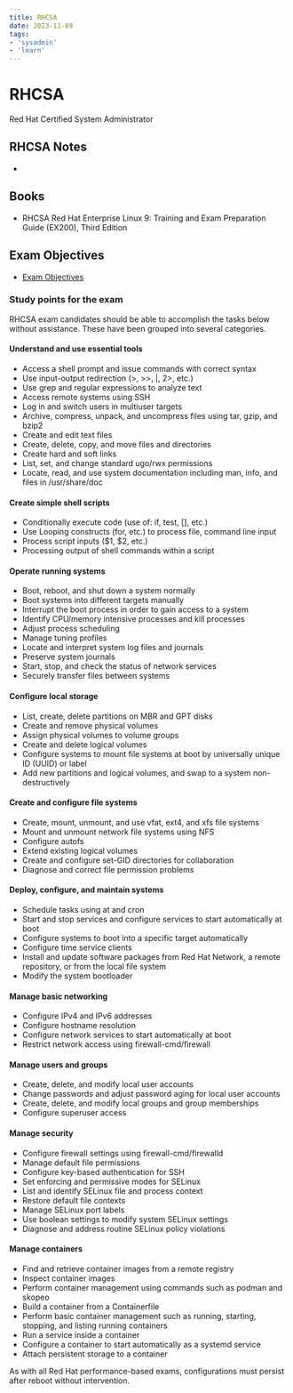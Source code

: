 ```yaml
---
title: RHCSA
date: 2023-11-09
tags:
- 'sysadmin'
- 'learn'
---
```


# RHCSA

Red Hat Certified System Administrator

## RHCSA Notes

* 

## Books

* RHCSA Red Hat Enterprise Linux 9: Training and Exam Preparation Guide (EX200), Third Edition

## Exam Objectives

* [Exam Objectives](https://www.redhat.com/en/services/training/ex200-red-hat-certified-system-administrator-rhcsa-exam?section=objectives)

### Study points for the exam

RHCSA exam candidates should be able to accomplish the tasks below without assistance. These have been grouped into several categories.

#### Understand and use essential tools

- Access a shell prompt and issue commands with correct syntax
- Use input-output redirection (>, >>, |, 2>, etc.)
- Use grep and regular expressions to analyze text
- Access remote systems using SSH
- Log in and switch users in multiuser targets
- Archive, compress, unpack, and uncompress files using tar, gzip, and bzip2
- Create and edit text files
- Create, delete, copy, and move files and directories
- Create hard and soft links
- List, set, and change standard ugo/rwx permissions
- Locate, read, and use system documentation including man, info, and files in /usr/share/doc

#### Create simple shell scripts

- Conditionally execute code (use of: if, test, [], etc.)
- Use Looping constructs (for, etc.) to process file, command line input
- Process script inputs ($1, $2, etc.)
- Processing output of shell commands within a script

#### Operate running systems

- Boot, reboot, and shut down a system normally
- Boot systems into different targets manually
- Interrupt the boot process in order to gain access to a system
- Identify CPU/memory intensive processes and kill processes
- Adjust process scheduling
- Manage tuning profiles
- Locate and interpret system log files and journals
- Preserve system journals
- Start, stop, and check the status of network services
- Securely transfer files between systems

#### Configure local storage

- List, create, delete partitions on MBR and GPT disks
- Create and remove physical volumes
- Assign physical volumes to volume groups
- Create and delete logical volumes
- Configure systems to mount file systems at boot by universally unique ID (UUID) or label
- Add new partitions and logical volumes, and swap to a system non-destructively

#### Create and configure file systems

- Create, mount, unmount, and use vfat, ext4, and xfs file systems
- Mount and unmount network file systems using NFS
- Configure autofs
- Extend existing logical volumes
- Create and configure set-GID directories for collaboration
- Diagnose and correct file permission problems

#### Deploy, configure, and maintain systems

- Schedule tasks using at and cron
- Start and stop services and configure services to start automatically at boot
- Configure systems to boot into a specific target automatically
- Configure time service clients
- Install and update software packages from Red Hat Network, a remote repository, or from the local file system
- Modify the system bootloader

#### Manage basic networking

- Configure IPv4 and IPv6 addresses
- Configure hostname resolution
- Configure network services to start automatically at boot
- Restrict network access using firewall-cmd/firewall

#### Manage users and groups

- Create, delete, and modify local user accounts
- Change passwords and adjust password aging for local user accounts
- Create, delete, and modify local groups and group memberships
- Configure superuser access

#### Manage security

- Configure firewall settings using firewall-cmd/firewalld
- Manage default file permissions
- Configure key-based authentication for SSH
- Set enforcing and permissive modes for SELinux
- List and identify SELinux file and process context
- Restore default file contexts
- Manage SELinux port labels
- Use boolean settings to modify system SELinux settings
- Diagnose and address routine SELinux policy violations

#### Manage containers

- Find and retrieve container images from a remote registry
- Inspect container images
- Perform container management using commands such as podman and skopeo
- Build a container from a Containerfile
- Perform basic container management such as running, starting, stopping, and listing running containers
- Run a service inside a container
- Configure a container to start automatically as a systemd service
- Attach persistent storage to a container

As with all Red Hat performance-based exams, configurations must persist after reboot without intervention.